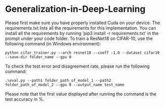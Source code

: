 # Generalization-in-Deep-Learning
Please first make sure you have properly installed Cuda on your device. The requirements.txt lists
all the requirements for this implementation. You can install all the requirements by running ’pip3
install -r requirements.txt’ in the prompt under your code folder.
To train a ResNet18 on CIFAR-10, use the following command (in Windows environment):

```
python cifar_trainer.py --arch resnet18 --coeff -1.0 --dataset cifar10 --save-dir folder_name --gpu 0
```

To check the test error and disagreement rate, please run the following command:
```
.\eval.py --path1 folder_path_of_model_1 --path2 folder_path_of_model_2 --gpu 0 --output_name test_name
```

Please note that the first value displayed after running the command is the test accuracy in %.
